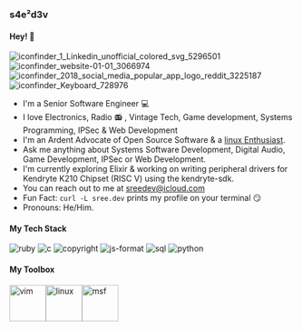 ### s4e²d3v
#### Hey! :wave:  

![iconfinder_1_Linkedin_unofficial_colored_svg_5296501](https://user-images.githubusercontent.com/36154121/112133283-8b935580-8bf1-11eb-9324-f56c6c6cad45.png)
&nbsp; ![iconfinder_website-01-01_3066974](https://user-images.githubusercontent.com/36154121/112134254-8d114d80-8bf2-11eb-973c-b890d5395d82.png)
&nbsp; ![iconfinder_2018_social_media_popular_app_logo_reddit_3225187](https://user-images.githubusercontent.com/36154121/112134385-b500b100-8bf2-11eb-84f8-f738004bd2d8.png)
&nbsp; ![iconfinder_Keyboard_728976](https://user-images.githubusercontent.com/36154121/112134552-e11c3200-8bf2-11eb-8e10-bdea2de93f3c.png)


* I'm a Senior Software Engineer 💻
* I love Electronics, Radio 📻 , Vintage Tech, Game development, Systems Programming, IPSec & Web Development
* I'm an Ardent Advocate of Open Source Software & a [linux Enthusiast](https://github.com/sreedevk/dot).
* Ask me anything about Systems Software Development, Digital Audio, Game Development, IPSec or Web Development.
* I'm currently exploring Elixir & working on writing peripheral drivers for Kendryte K210 Chipset (RISC V) using the kendryte-sdk.
* You can reach out to me at [sreedev@icloud.com](mailto:sreedev@icloud.com)
* Fun Fact: `curl -L sree.dev` prints my profile on your terminal 😏
* Pronouns: He/Him.

#### My Tech Stack

![ruby](https://user-images.githubusercontent.com/36154121/112137358-27bf5b80-8bf6-11eb-95c3-65fb05cce952.png)
![c](https://user-images.githubusercontent.com/36154121/112137533-6228f880-8bf6-11eb-9c6d-ae01a50875f4.png)
![copyright](https://user-images.githubusercontent.com/36154121/112137934-e4b1b800-8bf6-11eb-8602-d6ae1e494a8b.png)
![js-format](https://user-images.githubusercontent.com/36154121/112138031-06ab3a80-8bf7-11eb-87c2-252720dfd9fc.png)
![sql](https://user-images.githubusercontent.com/36154121/112138148-2c384400-8bf7-11eb-9e1a-80269283d851.png)
![python](https://user-images.githubusercontent.com/36154121/112138250-4c680300-8bf7-11eb-99ac-51f40899f60d.png)

#### My Toolbox
<img src="https://user-images.githubusercontent.com/36154121/112138622-bf717980-8bf7-11eb-89ec-0ab52896e3b1.png" alt="vim" width="64"/><img src="https://user-images.githubusercontent.com/36154121/112138986-33ac1d00-8bf8-11eb-8961-9e5936992c75.png" alt="linux" width="64"/><img src="https://user-images.githubusercontent.com/36154121/112139931-5c80e200-8bf9-11eb-8ea4-c33bfce8a3fc.png" alt="msf" width="64"/>
